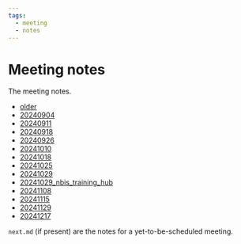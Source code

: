 ```yaml
---
tags:
  - meeting
  - notes
---
```


# Meeting notes

The meeting notes.

<!-- Putting the links between less-then and greater-than signs does not work here :-/ -->

- [older](older.md)
- [20240904](20240904.md)
- [20240911](20240911.md)
- [20240918](20240918.md)
- [20240926](20240926.md)
- [20241010](20241010.md)
- [20241018](20241018.md)
- [20241025](20241025.md)
- [20241029](20241029.md)
- [20241029_nbis_training_hub](20241029_nbis_training_hub.md)
- [20241108](20241108.md)
- [20241115](20241115.md)
- [20241129](20241129.md)
- [20241217](20241217.md)

`next.md` (if present) are the notes for a yet-to-be-scheduled meeting.
